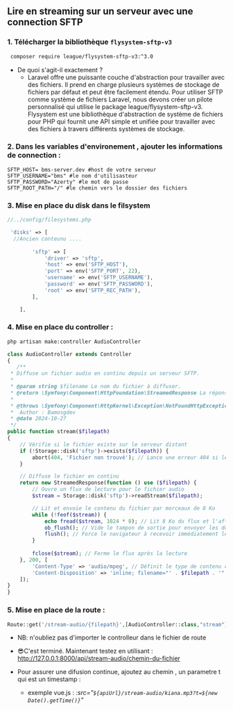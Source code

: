 ## Lire en streaming sur un serveur avec une connection SFTP

### 1. Télécharger la bibliothèque `flysystem-sftp-v3`
```bash
 composer require league/flysystem-sftp-v3:^3.0
```
* De quoi s'agit-il exactement ?
   - Laravel offre une puissante couche d'abstraction pour travailler avec des fichiers. Il prend en charge plusieurs systèmes de stockage de fichiers par défaut et peut être facilement étendu. Pour utiliser SFTP comme système de fichiers Laravel, nous devons créer un pilote personnalisé qui utilise le package league/flysystem-sftp-v3. Flysystem est une bibliothèque d'abstraction de système de fichiers pour PHP qui fournit une API simple et unifiée pour travailler avec des fichiers à travers différents systèmes de stockage.

### 2. Dans les variables d'environement , ajouter les informations de connection : 
```.env
SFTP_HOST= bms-server.dev #host de votre serveur
SFTP_USERNAME="bms" #le nom d'utilisasteur
SFTP_PASSWORD="Azerty" #le mot de passe
SFTP_ROOT_PATH="/" #le chemin vers le dossier des fichiers 
```

### 3. Mise en place du disk dans le filsystem 
```php
//../config/filesystems.php

 'disks' => [
  //Ancien conteunu ....
        
        'sftp' => [
            'driver' => 'sftp',
            'host' => env('SFTP_HOST'),
            'port' => env('SFTP_PORT', 22),
            'username' => env('SFTP_USERNAME'),
            'password' => env('SFTP_PASSWORD'),
            'root' => env('SFTP_REC_PATH'),
        ],

    ],
```

### 4. Mise en place du controller : 
```bash
php artisan make:controller AudioController
```
```php
class AudioController extends Controller
{
   /**
 * Diffuse un fichier audio en continu depuis un serveur SFTP.
 *
 * @param string $filename Le nom du fichier à diffuser.
 * @return \Symfony\Component\HttpFoundation\StreamedResponse La réponse HTTP pour le streaming du fichier audio.
 *
 * @throws \Symfony\Component\HttpKernel\Exception\NotFoundHttpException Si le fichier n'est pas trouvé sur le serveur distant.
 *  Author : Bamosgdev 
 * @date 2024-10-27
 */
public function stream($filepath)
{
    // Vérifie si le fichier existe sur le serveur distant
    if (!Storage::disk('sftp')->exists($filepath)) {
        abort(404, 'Fichier non trouvé'); // Lance une erreur 404 si le fichier n'existe pas
    }

    // Diffuse le fichier en continu
    return new StreamedResponse(function () use ($filepath) {
        // Ouvre un flux de lecture pour le fichier audio
        $stream = Storage::disk('sftp')->readStream($filepath);

        // Lit et envoie le contenu du fichier par morceaux de 8 Ko
        while (!feof($stream)) {
            echo fread($stream, 1024 * 8); // Lit 8 Ko du flux et l'affiche
            ob_flush(); // Vide le tampon de sortie pour envoyer les données
            flush(); // Force le navigateur à recevoir immédiatement les données
        }
        
        fclose($stream); // Ferme le flux après la lecture
    }, 200, [
        'Content-Type' => 'audio/mpeg', // Définit le type de contenu comme audio/mpeg
        'Content-Disposition' => 'inline; filename="' . $filepath . '"' // Indique le nom du fichier dans la réponse
    ]);
}
}
```
### 5. Mise en place de la route : 
```php
Route::get('/stream-audio/{filepath}',[AudioController::class,"stream"])->where('filepath', '.*');
```
* NB: n'oubliez pas d'importer le controlleur dans le fichier de route

* 😎C'est terminé.
  Maintenant testez en utilisant : http://127.0.0.1:8000/api/stream-audio/chemin-du-fichier
* Pour assurer une difusion continue, ajoutez au chemin , un parametre t qui est un timestamp :
  - exemple vue.js :
     *:src="`${apiUrl}/stream-audio/kiana.mp3?t=${new Date().getTime()}`"*

